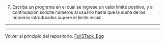 7) Escriba un programa en el cual se ingrese un valor límite positivo, y a continuación
solicite números al usuario hasta que la suma de los números introducidos supere el
límite inicial.

---
---

Volver al principio del repositorio. [FullSTack_Egg](https://github.com/megagringa/FullStack_Egg_Curso)